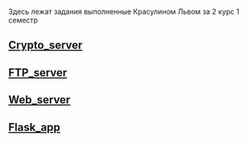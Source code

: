 Здесь лежат задания выполненные Красулином Львом за 2 курс 1 семестр 

## [Crypto_server](https://github.com/qweeep/Pract_3sem/tree/main/Crypto_server/Crypto_server)
## [FTP_server](https://github.com/qweeep/Pract_3sem/tree/main/FTP_server/FTP_server)
## [Web_server](https://github.com/qweeep/Pract_3sem/tree/main/Web_server/Web_Server)
## [Flask_app](https://github.com/qweeep/Pract_3sem/tree/main/Flask_app/flask_app)
